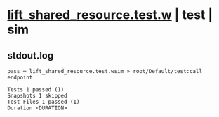 # [lift_shared_resource.test.w](../../../../../tests/valid/lift_shared_resource.test.w) | test | sim

## stdout.log
```log
pass ─ lift_shared_resource.test.wsim » root/Default/test:call endpoint

Tests 1 passed (1)
Snapshots 1 skipped
Test Files 1 passed (1)
Duration <DURATION>
```

